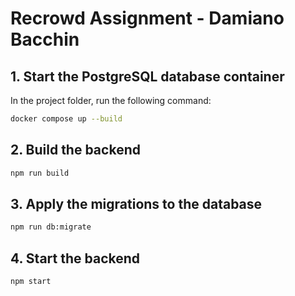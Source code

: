 # Recrowd Assignment - Damiano Bacchin

## 1. Start the PostgreSQL database container
In the project folder, run the following command:

```bash
docker compose up --build
```

## 2. Build the backend
```bash
npm run build
```

## 3. Apply the migrations to the database
```bash
npm run db:migrate
```

## 4. Start the backend
```bash
npm start
```